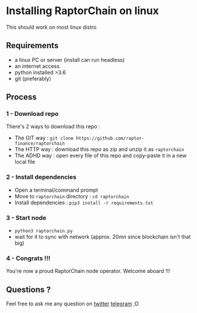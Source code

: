 # Installing RaptorChain on linux
This should work on most linux distro

## Requirements
- a linux PC or server (install can run headless)
- an internet access
- python installed >3.6
- git (preferably)

## Process
### 1 - Download repo
There's 2 ways to download this repo :
- The GIT way : `git clone https://github.com/raptor-finance/raptorchain`
- The HTTP way : download this repo as zip and unzip it as `raptorchain`
- The ADHD way : open every file of this repo and copy-paste it in a new local file

### 2 - Install dependencies
- Open a terminal/command prompt
- Move to `raptorchain` directory : `cd raptorchain`
- Install dependencies : `pip3 install -r requirements.txt`

### 3 - Start node
- `python3 raptorchain.py`
- wait for it to sync with network (approx. 20mn since blockchain isn't that big)

### 4 - Congrats !!!
You're now a proud RaptorChain node operator. Welcome aboard !!!

## Questions ?
Feel free to ask me any question on [twitter](https://twitter.com/raptorchainio) [telegram](https://t.me/RaptorSwap) ;D